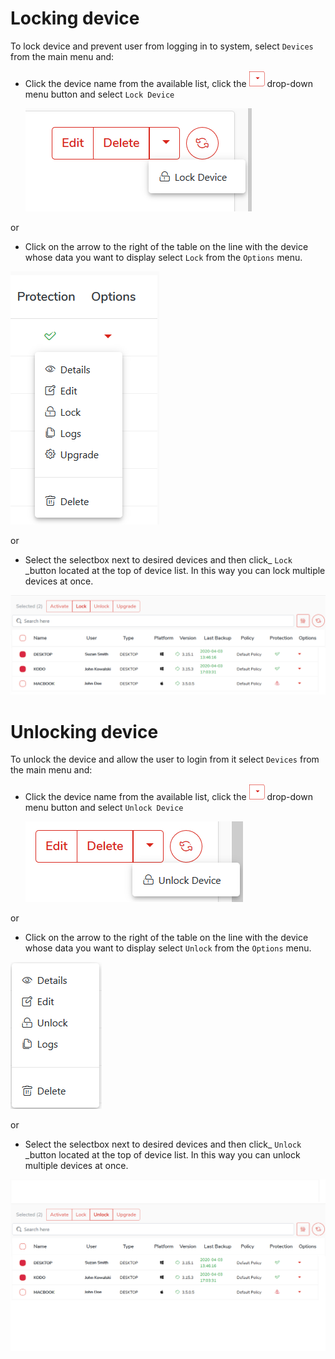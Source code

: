 # Locking device

To lock device and prevent user from logging in to system, select `Devices` from the main menu and:

* Click the device name from the available list, click the ![](../../.gitbook/assets/rozwinbuttonsmall.png) drop-down menu button and select `Lock Device`

  ![](../../.gitbook/assets/lockdevice1.png)
  
or

* Click on the arrow to the right of the table on the line with the device whose data you want to display select `Lock` from the `Options` menu.

![](../../.gitbook/assets/deviceoptions.png)

or 

* Select the selectbox next to desired devices and then click_ `Lock` _button located at the top of device list. In this way you can lock multiple devices at once.


![](../../.gitbook/assets/lockdevice2.png)

# Unlocking device

To unlock the device and allow the user to login from it select `Devices` from the main menu and:
* Click the device name from the available list, click the ![](../../.gitbook/assets/rozwinbuttonsmall.png) drop-down menu button and select `Unlock Device`

  ![](../../.gitbook/assets/unlockdevice1.png)
  
or

* Click on the arrow to the right of the table on the line with the device whose data you want to display select `Unlock` from the `Options` menu.

![](../../.gitbook/assets/unlockdevice.png)

or

* Select the selectbox next to desired devices and then click_ `Unlock` _button located at the top of device list. In this way you can unlock multiple devices at once.


![](../../.gitbook/assets/unlockdevice2.png)

